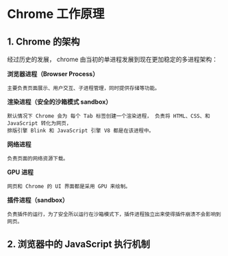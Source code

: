 # Chrome 工作原理


## 1.  Chrome 的架构

经过历史的发展， chrome  由当初的单进程发展到现在更加稳定的多进程架构：

**浏览器进程（Browser Process）**

    主要负责页面展示、用户交互、子进程管理，同时提供存储等功能。

**渲染进程（安全的沙箱模式 sandbox）**

    默认情况下 Chrome 会为 每个 Tab 标签创建一个渲染进程， 负责将 HTML、CSS、和 JavaScript 转化为网页，
    排版引擎 Blink 和 JavaScript 引擎 V8 都是在该进程中。

**网络进程** 
    
    负责页面的网络资源下载。

**GPU 进程**

    网页和 Chrome 的 UI 界面都是采用 GPU 来绘制。  

**插件进程（sandbox）**

    负责插件的运行，为了安全所以运行在沙箱模式下，插件进程独立出来使得插件崩溃不会影响到网页。













## 2. 浏览器中的 JavaScript 执行机制
 